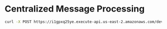 # Centralized Message Processing 

```sh
curl -X POST https://i1gpxq25ye.execute-api.us-east-2.amazonaws.com/dev/hook
```